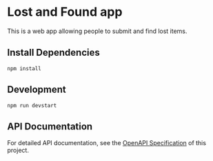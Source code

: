 # Lost and Found app
This is a web app allowing people to submit and find lost items. 

## Install Dependencies
```shell
npm install
```

## Development
```shell
npm run devstart
```

## API Documentation

For detailed API documentation, see the [OpenAPI Specification](./server/api-doc.yaml) of this project.
